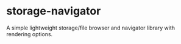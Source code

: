 # storage-navigator
A simple lightweight storage/file browser and navigator library with rendering options.
